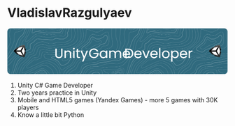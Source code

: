 # VladislavRazgulyaev

![Header](./github-header-image.png (2))

1. Unity C# Game Developer
2. Two years practice in Unity
3. Mobile and HTML5 games (Yandex Games) - more 5 games with 30K players
4. Know a little bit Python
